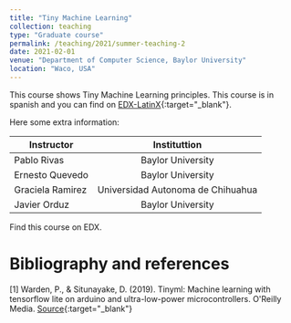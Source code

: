 ```yaml
---
title: "Tiny Machine Learning"
collection: teaching
type: "Graduate course"
permalink: /teaching/2021/summer-teaching-2
date: 2021-02-01
venue: "Department of Computer Science, Baylor University"
location: "Waco, USA"
---
```



This course shows Tiny Machine Learning principles. This course is in spanish and you can find on [EDX-LatinX](http://edx.latinxinai.org/courses/course-v1:Baylor+CSI5V90+2021_Fall/about){:target="_blank"}.

Here some extra information:

| Instructor   |      Instituttion      |
|--------------------|:----------------:|
| Pablo Rivas |  Baylor University  |
| Ernesto Quevedo |  Baylor University  |
| Graciela Ramirez | Universidad Autonoma de Chihuahua  |
| Javier Orduz |  Baylor University  |

Find this course on EDX. 

# Bibliography and references
[1] Warden, P., & Situnayake, D. (2019). Tinyml: Machine learning with tensorflow lite on arduino and ultra-low-power microcontrollers. O'Reilly Media. [Source](https://tinyurl.com/yhlsrakn){:target="_blank"}
